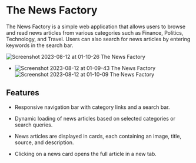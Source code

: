 # The News Factory

The News Factory is a simple web application that allows users to browse and read news articles from various categories such as Finance, Politics, Technology, and Travel. Users can also search for news articles by entering keywords in the search bar.


![Screenshot 2023-08-12 at 01-10-26 The News Factory](https://github.com/dipenkumarr/The-News-Factory/assets/73647830/03eadee6-f4f5-4a62-a041-708cf3005342)
- ![Screenshot 2023-08-12 at 01-09-43 The News Factory](https://github.com/dipenkumarr/The-News-Factory/assets/73647830/c3030363-16f1-4c03-a7b9-aefc4a2dadd8)
![Screenshot 2023-08-12 at 01-10-09 The News Factory](https://github.com/dipenkumarr/The-News-Factory/assets/73647830/616086ae-6c29-4b68-9f64-a9aff72d0048)


## Features

- Responsive navigation bar with category links and a search bar.

- Dynamic loading of news articles based on selected categories or search queries.
- News articles are displayed in cards, each containing an image, title, source, and description.
- Clicking on a news card opens the full article in a new tab.
